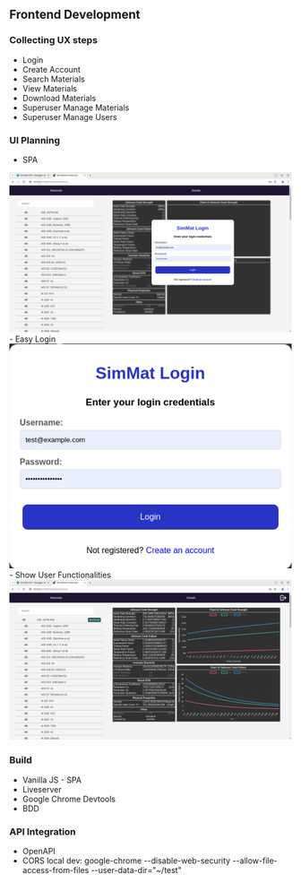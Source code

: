 <h2>Frontend Development</h2>

<h3>Collecting UX steps</h3>

- Login
- Create Account
- Search Materials
- View Materials
- Download Materials
- Superuser Manage Materials
- Superuser Manage Users

<h3>UI Planning</h3>

- SPA
<img src="docs/img/spa.png">
- Easy Login
<img src="docs/img/ezlogin.png">
- Show User Functionalities
<img src="docs/img/userfuncs.png">

<h3>Build</h3>

- Vanilla JS - SPA
- Liveserver
- Google Chrome Devtools 
- BDD

<h3>API Integration</h3>

- OpenAPI
- CORS local dev: google-chrome --disable-web-security --allow-file-access-from-files --user-data-dir="~/test"  